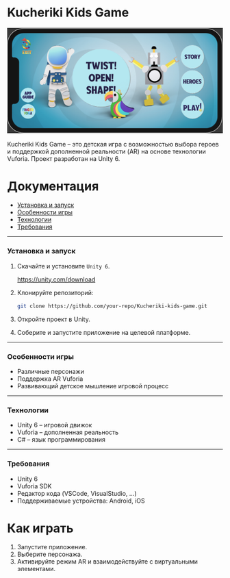 # Kucheriki Kids Game

![](documentation_images/main_menu.png)

Kucheriki Kids Game – это детская игра с возможностью выбора героев и поддержкой дополненной реальности (AR) на основе технологии Vuforia. Проект разработан на Unity 6.

# Документация
- [Установка и запуск](#установка-и-запуск)
- [Особенности игры](#особенности-игры)
- [Технологии](#технологии)
- [Требования](#требования)

---
### Установка и запуск
1. Скачайте и установите ``Unity 6``.

   https://unity.com/download

2. Клонируйте репозиторий:
   ```sh
   git clone https://github.com/your-repo/Kucheriki-kids-game.git
   ```
3. Откройте проект в Unity.
4. Соберите и запустите приложение на целевой платформе.

---
### Особенности игры
- Различные персонажи
- Поддержка AR Vuforia
- Развивающий детское мышление игровой процесс

---
### Технологии
- Unity 6 – игровой движок
- Vuforia – дополненная реальность
- C# – язык программирования

---
### Требования
- Unity 6
- Vuforia SDK
- Редактор кода (VSCode, VisualStudio, ...)
- Поддерживаемые устройства: Android, iOS

# Как играть
1. Запустите приложение.
2. Выберите персонажа.
3. Активируйте режим AR и взаимодействуйте с виртуальными элементами.
